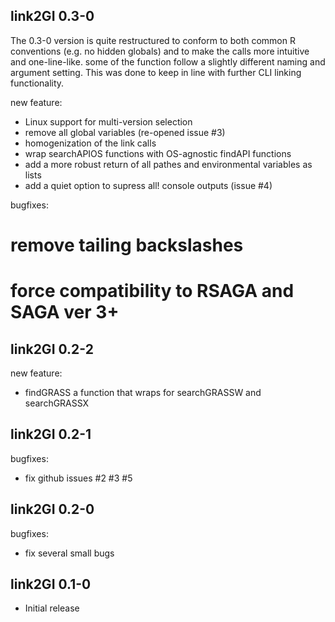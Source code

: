 ## link2GI 0.3-0
The 0.3-0  version is quite restructured to conform to both 
common R conventions (e.g. no hidden globals) and to make the calls 
more intuitive and one-line-like. some of the function follow a slightly 
different naming and argument setting. This was done to keep in line with further 
CLI linking functionality.

new feature:
  * Linux support for multi-version selection
  * remove all global variables (re-opened issue #3)
  * homogenization of the link calls
  * wrap searchAPIOS functions with OS-agnostic findAPI functions
  * add a more robust return of all pathes and environmental variables as lists 
  * add a quiet option to supress all! console outputs (issue #4)
  
bugfixes:
  # remove tailing backslashes 
  # force compatibility to RSAGA and SAGA ver 3+
  
## link2GI 0.2-2
new feature:
  * findGRASS a function that wraps for searchGRASSW and searchGRASSX
  
## link2GI 0.2-1

bugfixes:
  * fix github issues #2 #3 #5 
  
## link2GI 0.2-0

bugfixes:
  * fix several small bugs

## link2GI 0.1-0

  * Initial release

